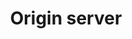 ---
layout: post_userguide
id_menu: cdn_glossary
title: Origin server
categories: [UserGuide,G_Cdn]
---